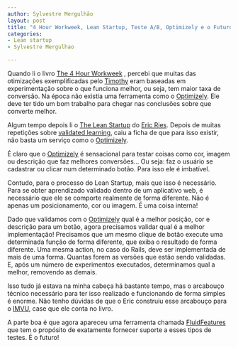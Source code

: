 ```yaml
---
author: Sylvestre Mergulhão
layout: post
title: "4 Hour Workweek, Lean Startup, Teste A/B, Optimizely e o Futuro"
categories:
- Lean startup
- Sylvestre Mergulhao

---
```


Quando li o livro [The 4 Hour Workweek] , percebi que muitas das otimizações exemplificadas pelo [Timothy] eram baseadas em experimentação sobre o que funciona melhor, ou seja, tem maior taxa de conversão. Na época não existia uma ferramenta como o [Optimizely]. Ele deve ter tido um bom trabalho para chegar nas conclusões sobre que converte melhor.
<!--more-->

Algum tempo depois li o [The Lean Startup] do [Eric Ries]. Depois de muitas repetições sobre [validated learning], caiu a ficha de que para isso existir, não basta um serviço como o [Optimizely].

É claro que o [Optimizely] é sensacional para testar coisas como cor, imagem ou descrição que faz melhores conversões... Ou seja: faz o usuário se cadastrar ou clicar num determinado botão. Para isso ele é imbatível.

Contudo, para o processo do Lean Startup, mais que isso é necessário. Para se obter aprendizado validado dentro de um aplicativo web, é necessário que ele se comporte realmente de forma diferente. Não é apenas um posicionamento, cor ou imagem. É uma coisa interna!

Dado que validamos com o [Optimizely] qual é a melhor posição, cor e descrição para um botão, agora precisamos validar qual é a melhor implementação! Precisamos que um mesmo clique de botão execute uma determinada função de forma diferente, que exiba o resultado de forma diferente. Uma mesma action, no caso do Rails, deve ser implementada de mais de uma forma. Quantas forem as versões que estão sendo validadas. E, após um número de experimentos executados, determinamos qual a melhor, removendo as demais.

Isso tudo já estava na minha cabeça há bastante tempo, mas o arcabouço técnico necessário para ter isso realizado e funcionando de forma simples é enorme. Não tenho dúvidas de que o Eric construiu esse arcabouço para o [IMVU], case que ele conta no livro.

A parte boa é que agora apareceu uma ferramenta chamada [FluidFeatures] que tem o propósito de exatamente fornecer suporte a esses tipos de testes. É o futuro!

[The 4 Hour Workweek]: http://www.fourhourworkweek.com/
[Timothy]: http://en.wikipedia.org/wiki/Timothy_Ferriss
[Optimizely]: https://www.optimizely.com/
[The Lean Startup]: http://lean.st/
[Eric Ries]: http://en.wikipedia.org/wiki/Eric_Ries
[validated learning]: http://lean.st/principles/validated-learning
[IMVU]: http://www.imvu.com/
[FluidFeatures]: http://www.fluidfeatures.com/
